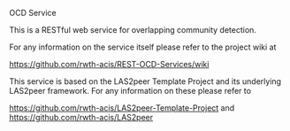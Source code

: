 OCD Service

This is a RESTful web service for overlapping community detection.

For any information on the service itself please refer to the project wiki at

https://github.com/rwth-acis/REST-OCD-Services/wiki
	
This service is based on the LAS2peer Template Project and its underlying LAS2peer framework. For any information on these please refer to

https://github.com/rwth-acis/LAS2peer-Template-Project
and 
https://github.com/rwth-acis/LAS2peer
